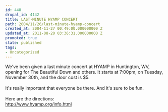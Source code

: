 ```yaml
---
id: 448
drupal_id: 4142
title: LAST-MINUTE HYAMP CONCERT
path: 2004/11/26/last-minute-hyamp-concert
created_at: 2004-11-27 00:49:00.000000000 Z
updated_at: 2011-08-20 03:36:31.000000000 Z
promoted: true
state: published
tags:
- Uncategorized
---
```

We've been given a last minute concert at HYAMP in Huntington, WV, opening for The Beautiful Down and others. It starts at 7:00pm, on Tuesday, November 30th, and the door cost is $5.
<br />
<br />It's really important that everyone be there. And it's sure to be fun.
<br />
<br />Here are the directions:
<br /><a href="http://www.hyamp.org/info.html">http://www.hyamp.org/info.html</a>
